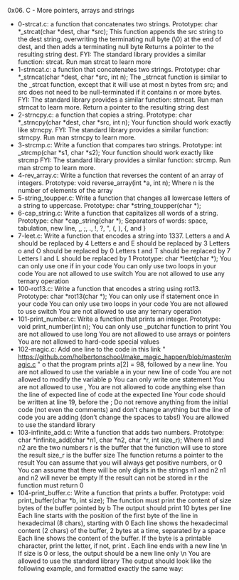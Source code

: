 0x06. C - More pointers, arrays and strings
* 0-strcat.c:  a function that concatenates two strings.
Prototype: char *_strcat(char *dest, char *src);
This function appends the src string to the dest string, overwriting the terminating null byte (\0) at the end of dest, and then adds a terminating null byte
Returns a pointer to the resulting string dest. FYI: The standard library provides a similar function: strcat. Run man strcat to learn more
* 1-strncat.c:  a function that concatenates two strings.
Prototype: char *_strncat(char *dest, char *src, int n);
The _strncat function is similar to the _strcat function, except that
it will use at most n bytes from src; and src does not need to be null-terminated if it contains n or more bytes. FYI: The standard library provides a similar function: strncat. Run man strncat to learn more.
Return a pointer to the resulting string dest
* 2-strncpy.c: a function that copies a string.
Prototype: char *_strncpy(char *dest, char *src, int n);
Your function should work exactly like strncpy. FYI: The standard library provides a similar function: strncpy. Run man strncpy to learn more.
* 3-strcmp.c: Write a function that compares two strings.
Prototype: int _strcmp(char *s1, char *s2);
Your function should work exactly like strcmp
FYI: The standard library provides a similar function: strcmp. Run man strcmp to learn more.
* 4-rev_array.c: Write a function that reverses the content of an array of integers.
Prototype: void reverse_array(int *a, int n);
Where n is the number of elements of the array
* 5-string_toupper.c: Write a function that changes all lowercase letters of a string to uppercase.
Prototype: char *string_toupper(char *);
* 6-cap_string.c: Write a function that capitalizes all words of a string.
Prototype: char *cap_string(char *);
Separators of words: space, tabulation, new line, ,, ;, ., !, ?, ", (, ), {, and }
* 7-leet.c: Write a function that encodes a string into 1337. Letters a and A should be replaced by 4
Letters e and E should be replaced by 3
Letters o and O should be replaced by 0
Letters t and T should be replaced by 7
Letters l and L should be replaced by 1
Prototype: char *leet(char *);
You can only use one if in your code
You can only use two loops in your code
You are not allowed to use switch
You are not allowed to use any ternary operation
* 100-rot13.c: Write a function that encodes a string using rot13.
Prototype: char *rot13(char *);
You can only use if statement once in your code
You can only use two loops in your code
You are not allowed to use switch
You are not allowed to use any ternary operation
* 101-print_number.c: Write a function that prints an integer.
Prototype: void print_number(int n);
You can only use _putchar function to print
You are not allowed to use long
You are not allowed to use arrays or pointers
You are not allowed to hard-code special values
* 102-magic.c: Add one line to the code in this link " https://github.com/holbertonschool/make_magic_happen/blob/master/magic.c " o that the program prints a[2] = 98, followed by a new line.
You are not allowed to use the variable a in your new line of code
You are not allowed to modify the variable p
You can only write one statement
You are not allowed to use ,
You are not allowed to code anything else than the line of expected line of code at the expected line
Your code should be written at line 19, before the ;
Do not remove anything from the initial code (not even the comments)
and don’t change anything but the line of code you are adding (don’t change the spaces to tabs!)
You are allowed to use the standard library
* 103-infinite_add.c: Write a function that adds two numbers.
Prototype: char *infinite_add(char *n1, char *n2, char *r, int size_r);
Where n1 and n2 are the two numbers
r is the buffer that the function will use to store the result
size_r is the buffer size
The function returns a pointer to the result
You can assume that you will always get positive numbers, or 0
You can assume that there will be only digits in the strings n1 and n2
n1 and n2 will never be empty
If the result can not be stored in r the function must return 0
* 104-print_buffer.c: Write a function that prints a buffer.
Prototype: void print_buffer(char *b, int size);
The function must print the content of size bytes of the buffer pointed by b
The output should print 10 bytes per line
Each line starts with the position of the first byte of the line in hexadecimal (8 chars), starting with 0
Each line shows the hexadecimal content (2 chars) of the buffer, 2 bytes at a time, separated by a space
Each line shows the content of the buffer. If the byte is a printable character, print the letter, if not, print .
Each line ends with a new line \n
If size is 0 or less, the output should be a new line only \n
You are allowed to use the standard library
The output should look like the following example, and formatted exactly the same way:
